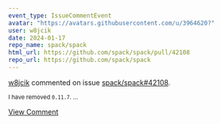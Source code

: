 ```yaml
---
event_type: IssueCommentEvent
avatar: "https://avatars.githubusercontent.com/u/3964620?"
user: w8jcik
date: 2024-01-17
repo_name: spack/spack
html_url: https://github.com/spack/spack/pull/42108
repo_url: https://github.com/spack/spack
---
```


<a href='https://github.com/w8jcik' target='_blank'>w8jcik</a> commented on issue <a href='https://github.com/spack/spack/pull/42108' target='_blank'>spack/spack#42108</a>.

<small>I have removed `0.11.7`....</small>

<a href='https://github.com/spack/spack/pull/42108' target='_blank'>View Comment</a>